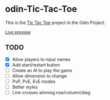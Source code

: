 # odin-Tic-Tac-Toe

This is the [Tic Tac Toe](https://www.theodinproject.com/paths/full-stack-javascript/courses/javascript/lessons/tic-tac-toe) project in the Odin Project.

[Live preview](https://qibinchen94.github.io/odin-Tic-Tac-Toe/)

## TODO

- [x] Allow players to input names
- [x] Add start/restart button
- [ ] Create an AI to play the game
- [ ] Allow dimension to change
- [ ] PvP, PvE, EvE modes
- [ ] Better styles
- [ ] Line crosses winning row/column/diag
